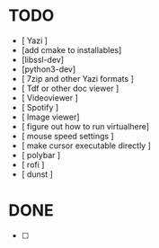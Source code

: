 # TODO

- [ Yazi ]
- [add cmake to installables]
- [libssl-dev]
- [python3-dev]
- [ 7zip and other Yazi formats ] 
- [ Tdf or other doc viewer ]
- [ Videoviewer ]
- [ Spotify ]
- [ Image viewer]
- [ figure out how to run virtualhere]
- [ mouse speed settings ]
- [ make cursor executable directly ]
- [ polybar ]
- [ rofi ]
- [ dunst ]

# DONE

- [ ] 